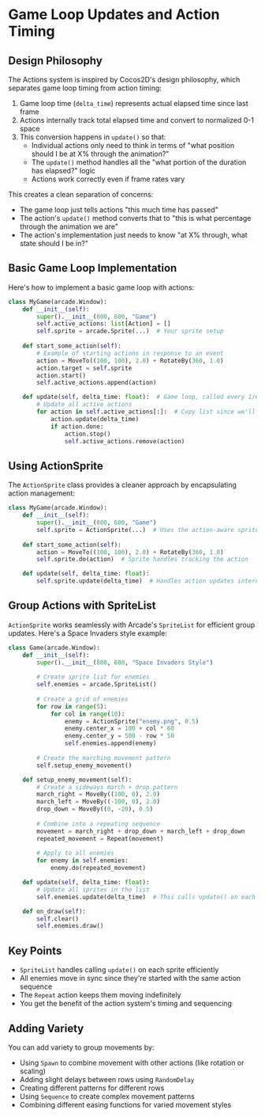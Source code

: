 # Game Loop Updates and Action Timing

## Design Philosophy

The Actions system is inspired by Cocos2D's design philosophy, which separates game loop timing from action timing:

1. Game loop time (`delta_time`) represents actual elapsed time since last frame
2. Actions internally track total elapsed time and convert to normalized 0-1 space
3. This conversion happens in `update()` so that:
   * Individual actions only need to think in terms of "what position should I be at X% through the animation?"
   * The `update()` method handles all the "what portion of the duration has elapsed?" logic
   * Actions work correctly even if frame rates vary

This creates a clean separation of concerns:
* The game loop just tells actions "this much time has passed"
* The action's `update()` method converts that to "this is what percentage through the animation we are"
* The action's implementation just needs to know "at X% through, what state should I be in?"

## Basic Game Loop Implementation

Here's how to implement a basic game loop with actions:

```python
class MyGame(arcade.Window):
    def __init__(self):
        super().__init__(800, 600, "Game")
        self.active_actions: list[Action] = []
        self.sprite = arcade.Sprite(...)  # Your sprite setup
        
    def start_some_action(self):
        # Example of starting actions in response to an event
        action = MoveTo((100, 100), 2.0) + RotateBy(360, 1.0)
        action.target = self.sprite
        action.start()
        self.active_actions.append(action)

    def update(self, delta_time: float):  # Game loop, called every 1/60 sec
        # Update all active actions
        for action in self.active_actions[:]:  # Copy list since we'll modify it
            action.update(delta_time)
            if action.done:
                action.stop()
                self.active_actions.remove(action)
```

## Using ActionSprite

The `ActionSprite` class provides a cleaner approach by encapsulating action management:

```python
class MyGame(arcade.Window):
    def __init__(self):
        super().__init__(800, 600, "Game")
        self.sprite = ActionSprite(...)  # Uses the action-aware sprite class
        
    def start_some_action(self):
        action = MoveTo((100, 100), 2.0) + RotateBy(360, 1.0)
        self.sprite.do(action)  # Sprite handles tracking the action

    def update(self, delta_time: float):
        self.sprite.update(delta_time)  # Handles action updates internally
```

## Group Actions with SpriteList

`ActionSprite` works seamlessly with Arcade's `SpriteList` for efficient group updates. Here's a Space Invaders style example:

```python
class Game(arcade.Window):
    def __init__(self):
        super().__init__(800, 600, "Space Invaders Style")
        
        # Create sprite list for enemies
        self.enemies = arcade.SpriteList()
        
        # Create a grid of enemies
        for row in range(5):
            for col in range(10):
                enemy = ActionSprite("enemy.png", 0.5)
                enemy.center_x = 100 + col * 60
                enemy.center_y = 500 - row * 50
                self.enemies.append(enemy)
        
        # Create the marching movement pattern
        self.setup_enemy_movement()

    def setup_enemy_movement(self):
        # Create a sideways march + drop pattern
        march_right = MoveBy((100, 0), 2.0)
        march_left = MoveBy((-100, 0), 2.0)
        drop_down = MoveBy((0, -20), 0.5)
        
        # Combine into a repeating sequence
        movement = march_right + drop_down + march_left + drop_down
        repeated_movement = Repeat(movement)
        
        # Apply to all enemies
        for enemy in self.enemies:
            enemy.do(repeated_movement)

    def update(self, delta_time: float):
        # Update all sprites in the list
        self.enemies.update(delta_time)  # This calls update() on each sprite

    def on_draw(self):
        self.clear()
        self.enemies.draw()
```

## Key Points

* `SpriteList` handles calling `update()` on each sprite efficiently
* All enemies move in sync since they're started with the same action sequence
* The `Repeat` action keeps them moving indefinitely
* You get the benefit of the action system's timing and sequencing

## Adding Variety

You can add variety to group movements by:
* Using `Spawn` to combine movement with other actions (like rotation or scaling)
* Adding slight delays between rows using `RandomDelay`
* Creating different patterns for different rows
* Using `Sequence` to create complex movement patterns
* Combining different easing functions for varied movement styles